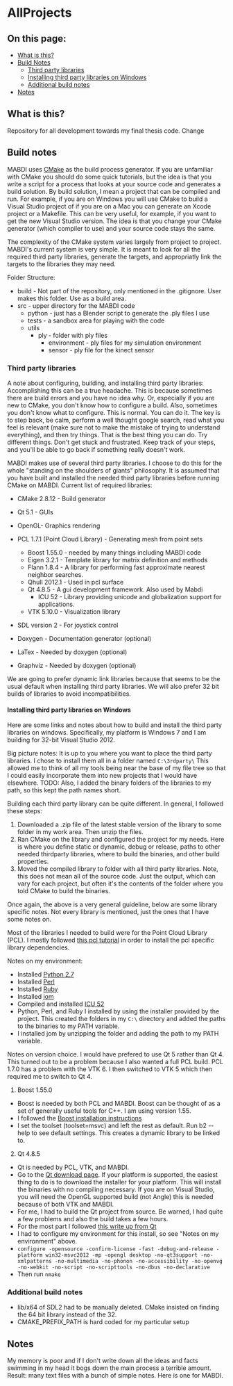 # AllProjects 

## On this page:

  * [What is this?](#what-is-this)
  * [Build Notes](#build-notes)
    * [Third party libraries](#third-party-libraries)
    * [Installing third party libraries on Windows](#installing-third-party-libraries-on-windows)
    * [Additional build notes](#additional-build-notes)
  * [Notes](#notes)

## What is this? 

Repository for all development towards my final thesis code. Change

## Build notes  

MABDI uses [CMake](http://www.cmake.org/) as the build process generator. If you
are unfamiliar with CMake you should do some quick tutorials, but the idea is
that you write a script for a process that looks at your source code and
generates a build solution. By build solution, I mean a project that can be
compiled and run. For example, if you are on Windows you will use CMake to
build a Visual Studio project of if you are on a Mac you can generate an Xcode
project or a Makefile. This can be very useful, for example, if you want to get
the new Visual Studio version. The idea is that you change your CMake generator
(which compiler to use) and your source code stays the same. 

The complexity of the CMake system varies largely from project to project.
MABDI's current system is very simple. It is meant to look for all the required
third party libraries, generate the targets, and appropriatly link the targets
to the libraries they may need. 

Folder Structure:

  * build - Not part of the repository, only mentioned in the .gitignore. User makes this folder. Use as a build area.
  * src - upper directory for the MABDI code
    * python - just has a Blender script to generate the .ply files I use
    * tests - a sandbox area for playing with the code
    * utils 
      * ply - folder with ply files
        * environment - ply files for my simulation environment 
        * sensor - ply file for the kinect sensor

### Third party libraries 

A note about configuring, building, and installing third party libraries:
Accomplishing this can be a true headache. This is because sometimes there are build
errors and you have no idea why. Or, especially if you are new to CMake, you
don't know how to configure a build. Also, sometimes you don't know what to
configure. This is normal. You can do it. The key is to step back, be calm,
perform a well thought google search, read what you feel is relevant (make sure
not to make the mistake of trying to understand everything), and then try things.
That is the best thing you can do. Try different things. Don't get stuck and
frustrated.  Keep track of your steps, and you'll be able to go back if
something really doesn't work.

MABDI makes use of several third party libraries. I choose to do this for the
whole "standing on the shoulders of giants" philosophy. It is assumed that you
have built and installed the needed third party libraries before running CMake
on MABDI. Current list of required libraries:

* CMake 2.8.12 - Build generator 
* Qt 5.1 - GUIs
* OpenGL- Graphics rendering
* PCL 1.7.1 (Point Cloud Library) - Generating mesh from point sets
  * Boost 1.55.0 - needed by many things including MABDI code
  * Eigen 3.2.1 - Template library for matrix definition and methods
  * Flann 1.8.4 - A library for performing fast approximate nearest neighbor searches.
  * Qhull 2012.1 - Used in pcl surface
  * Qt 4.8.5 - A gui development framework. Also used by Mabdi
    * ICU 52 - Library providing unicode and globalization support for applications. 
  * VTK 5.10.0 - Visualization library 

* SDL version 2 - For joystick control
* Doxygen - Documentation generator (optional)
* LaTex - Needed by doxygen (optional)
* Graphviz - Needed by doxygen (optional)

We are going to prefer dynamic link libraries because that seems to be the
usual default when installing third party libraries. We will also prefer 32 bit
builds of libraries to avoid incompatibilities.

#### Installing third party libraries on Windows

Here are some links and notes about how to build and install the third party
libraries on windows. Specifically, my platform is Windows 7 and I am building
for 32-bit Visual Studio 2012. 

Big picture notes: It is up to you where you want to place the third party
libraries. I chose to install them all in a folder named `C:\3rdparty\` This
allowed me to think of all my tools being near the base of my file tree so that
I could easily incorporate them into new projects that I would have elsewhere.
TODO: Also, I added the binary folders of the libraries to my path, so this
kept the path names short.

Building each third party library can be quite different. In general, I followed these steps: 

1. Downloaded a .zip file of the latest stable version of the library to some
   folder in my work area. Then unzip the files. 
2. Ran CMake on the library and configured the project for my needs. Here is
   where you define static or dynamic, debug or release, paths to other needed
   thirdparty libraries, where to build the binaries, and other build
   properties. 
3. Moved the compiled library to folder with all third party libraries. Note,
   this does not mean all of the source code. Just the output, which can vary
   for each project, but often it's the contents of the folder where you told
    CMake to build the binaries. 

Once again, the above is a very general guideline, below are some library
specific notes. Not every library is mentioned, just the ones that I have some
notes on.

Most of the libraries I needed to build were for the Point Cloud Library (PCL).
I mostly followed [this pcl
tutorial](http://pointclouds.org/documentation/tutorials/compiling_pcl_dependencies_windows.php)
in order to install the pcl specific library dependencies.

Notes on my environment:

  * Installed [Python 2.7](https://www.python.org/download/releases/)
  * Installed [Perl](http://strawberryperl.com/)
  * Installed [Ruby](http://www.rubyinstaller.org/)
  * Installed [jom](http://qt-project.org/wiki/jom)
  * Compiled and installed [ICU 52](http://site.icu-project.org/download)
  * Python, Perl, and Ruby I installed by using the installer provided by the project. This created the folders in my `C:\` directory and added the paths to the binaries to my PATH variable.
  * I installed jom by unzipping the folder and adding the path to my PATH variable.

Notes on version choice. I would have prefered to use Qt 5 rather than Qt 4.
This turned out to be a problem because I also wanted a full PCL build. PCL
1.7.0 has a problem with the VTK 6. I then switched to VTK 5 which then
required me to switch to Qt 4. 

1. Boost 1.55.0

  * Boost is needed by both PCL and MABDI. Boost can be thought of as a set of generally useful tools for C++. I am using version 1.55.
  * I followed the [Boost installation instructions](http://www.boost.org/doc/libs/1_55_0/more/getting_started/windows.html)
  * I set the toolset (toolset=msvc) and left the rest as default. Run b2 --help to see default settings. This creates a dynamic library to be linked to.

2. Qt 4.8.5

  * Qt is needed by PCL, VTK, and MABDI.
  * Go to the [Qt download page](http://qt-project.org/downloads). If your platform is supported, the easiest thing to do is to download the installer for your platform. This will install the binaries with no compiling necessary. If you are on Visual Studio, you will need the OpenGL supported build (not Angle) this is needed because of both VTK and MABDI. 
  * For me, I had to build the Qt project from source. Be warned, I had quite a few problems and also the build takes a few hours.
  * For the most part I followed [this write up from Qt](http://qt-project.org/wiki/Building_Qt_5_from_Git)
  * I had to configure my environment for this install, so see "Notes on my environment" above.
  * `configure -opensource -confirm-license -fast -debug-and-release -platform win32-msvc2012 -mp -opengl desktop -no-qt3support -no-xmlpatterns -no-multimedia -no-phonon -no-accessibility -no-openvg -no-webkit -no-script -no-scripttools -no-dbus -no-declarative`
  * Then run `nmake`

### Additional build notes 

* lib/x64 of SDL2 had to be manually deleted. CMake insisted on finding the 64
  bit library instead of the 32. 
* CMAKE_PREFIX_PATH is hard coded for my particular setup 

## Notes 

My memory is poor and if I don't write down all the ideas and facts swimming in
my head it bogs down the main process a terrible amount. Result: many text
files with a bunch of simple notes. Here is one for MABDI.

